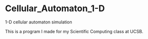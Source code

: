 # Cellular_Automaton_1-D
1-D cellular automaton simulation

This is a program I made for my Scientific Computing class at UCSB.
